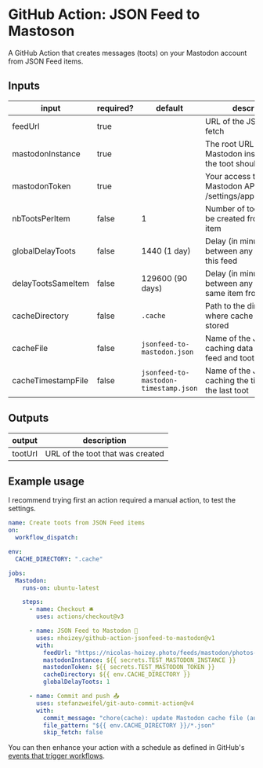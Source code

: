 # GitHub Action: JSON Feed to Mastoson

A GitHub Action that creates messages (toots) on your Mastodon account from JSON Feed items.

## Inputs

| input              | required? | default                               | description                                                                    |
| ------------------ | --------- | ------------------------------------- | ------------------------------------------------------------------------------ |
| feedUrl            | true      |                                       | URL of the JSON Feed to fetch                                                  |
| mastodonInstance   | true      |                                       | The root URL of the Mastodon instance where the toot should be created         |
| mastodonToken      | true      |                                       | Your access token for the Mastodon API, get it from /settings/applications/new |
| nbTootsPerItem     | false     | 1                                     | Number of toots that can be created from the same item                         |
| globalDelayToots   | false     | 1440 (1 day)                          | Delay (in minutes) between any toot from this feed                             |
| delayTootsSameItem | false     | 129600 (90 days)                      | Delay (in minutes) between any toot for the same item from this feed           |
| cacheDirectory     | false     | `.cache`                              | Path to the directory where cache files are stored                             |
| cacheFile          | false     | `jsonfeed-to-mastodon.json`           | Name of the JSON file caching data from the feed and toots                     |
| cacheTimestampFile | false     | `jsonfeed-to-mastodon-timestamp.json` | Name of the JSON file caching the timestamp of the last toot                   |

## Outputs

| output  | description                      |
| ------- | -------------------------------- |
| tootUrl | URL of the toot that was created |

## Example usage

I recommend trying first an action required a manual action, to test the settings.

```yaml
name: Create toots from JSON Feed items
on:
  workflow_dispatch:

env:
  CACHE_DIRECTORY: ".cache"

jobs:
  Mastodon:
    runs-on: ubuntu-latest

    steps:
      - name: Checkout 🛎️
        uses: actions/checkout@v3

      - name: JSON Feed to Mastodon 🦣
        uses: nhoizey/github-action-jsonfeed-to-mastodon@v1
        with:
          feedUrl: "https://nicolas-hoizey.photo/feeds/mastodon/photos-test.json"
          mastodonInstance: ${{ secrets.TEST_MASTODON_INSTANCE }}
          mastodonToken: ${{ secrets.TEST_MASTODON_TOKEN }}
          cacheDirectory: ${{ env.CACHE_DIRECTORY }}
          globalDelayToots: 1

      - name: Commit and push 📤
        uses: stefanzweifel/git-auto-commit-action@v4
        with:
          commit_message: "chore(cache): update Mastodon cache file (automated)"
          file_pattern: "${{ env.CACHE_DIRECTORY }}/*.json"
          skip_fetch: false
```

You can then enhance your action with a schedule as defined in GitHub's [events that trigger workflows](https://docs.github.com/en/actions/using-workflows/events-that-trigger-workflows#schedule).
